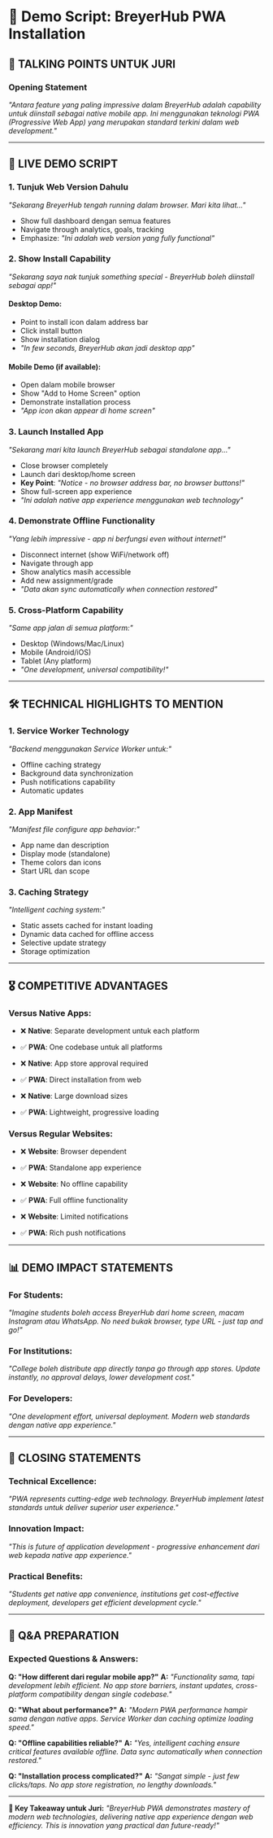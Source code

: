 # 📱 Demo Script: BreyerHub PWA Installation

## 🎯 **TALKING POINTS UNTUK JURI**

### **Opening Statement**
*"Antara feature yang paling impressive dalam BreyerHub adalah capability untuk diinstall sebagai native mobile app. Ini menggunakan teknologi PWA (Progressive Web App) yang merupakan standard terkini dalam web development."*

---

## 📲 **LIVE DEMO SCRIPT**

### **1. Tunjuk Web Version Dahulu**
*"Sekarang BreyerHub tengah running dalam browser. Mari kita lihat..."*
- Show full dashboard dengan semua features
- Navigate through analytics, goals, tracking
- Emphasize: *"Ini adalah web version yang fully functional"*

### **2. Show Install Capability** 
*"Sekarang saya nak tunjuk something special - BreyerHub boleh diinstall sebagai app!"*

#### **Desktop Demo:**
- Point to install icon dalam address bar
- Click install button
- Show installation dialog
- *"In few seconds, BreyerHub akan jadi desktop app"*

#### **Mobile Demo (if available):**
- Open dalam mobile browser
- Show "Add to Home Screen" option
- Demonstrate installation process
- *"App icon akan appear di home screen"*

### **3. Launch Installed App**
*"Sekarang mari kita launch BreyerHub sebagai standalone app..."*

- Close browser completely
- Launch dari desktop/home screen
- **Key Point**: *"Notice - no browser address bar, no browser buttons!"*
- Show full-screen app experience
- *"Ini adalah native app experience menggunakan web technology"*

### **4. Demonstrate Offline Functionality**
*"Yang lebih impressive - app ni berfungsi even without internet!"*

- Disconnect internet (show WiFi/network off)
- Navigate through app
- Show analytics masih accessible
- Add new assignment/grade
- *"Data akan sync automatically when connection restored"*

### **5. Cross-Platform Capability**
*"Same app jalan di semua platform:"*
- Desktop (Windows/Mac/Linux)
- Mobile (Android/iOS)
- Tablet (Any platform)
- *"One development, universal compatibility!"*

---

## 🛠️ **TECHNICAL HIGHLIGHTS TO MENTION**

### **1. Service Worker Technology**
*"Backend menggunakan Service Worker untuk:"*
- Offline caching strategy
- Background data synchronization
- Push notifications capability
- Automatic updates

### **2. App Manifest**
*"Manifest file configure app behavior:"*
- App name dan description
- Display mode (standalone)
- Theme colors dan icons
- Start URL dan scope

### **3. Caching Strategy**
*"Intelligent caching system:"*
- Static assets cached for instant loading
- Dynamic data cached for offline access
- Selective update strategy
- Storage optimization

---

## 🎖️ **COMPETITIVE ADVANTAGES**

### **Versus Native Apps:**
- ❌ **Native**: Separate development untuk each platform
- ✅ **PWA**: One codebase untuk all platforms

- ❌ **Native**: App store approval required
- ✅ **PWA**: Direct installation from web

- ❌ **Native**: Large download sizes
- ✅ **PWA**: Lightweight, progressive loading

### **Versus Regular Websites:**
- ❌ **Website**: Browser dependent
- ✅ **PWA**: Standalone app experience

- ❌ **Website**: No offline capability
- ✅ **PWA**: Full offline functionality

- ❌ **Website**: Limited notifications
- ✅ **PWA**: Rich push notifications

---

## 📊 **DEMO IMPACT STATEMENTS**

### **For Students:**
*"Imagine students boleh access BreyerHub dari home screen, macam Instagram atau WhatsApp. No need bukak browser, type URL - just tap and go!"*

### **For Institutions:**
*"College boleh distribute app directly tanpa go through app stores. Update instantly, no approval delays, lower development cost."*

### **For Developers:**
*"One development effort, universal deployment. Modern web standards dengan native app experience."*

---

## 🚀 **CLOSING STATEMENTS**

### **Technical Excellence:**
*"PWA represents cutting-edge web technology. BreyerHub implement latest standards untuk deliver superior user experience."*

### **Innovation Impact:**
*"This is future of application development - progressive enhancement dari web kepada native app experience."*

### **Practical Benefits:**
*"Students get native app convenience, institutions get cost-effective deployment, developers get efficient development cycle."*

---

## 🎯 **Q&A PREPARATION**

### **Expected Questions & Answers:**

**Q: "How different dari regular mobile app?"**
**A:** *"Functionality sama, tapi development lebih efficient. No app store barriers, instant updates, cross-platform compatibility dengan single codebase."*

**Q: "What about performance?"**
**A:** *"Modern PWA performance hampir sama dengan native apps. Service Worker dan caching optimize loading speed."*

**Q: "Offline capabilities reliable?"**
**A:** *"Yes, intelligent caching ensure critical features available offline. Data sync automatically when connection restored."*

**Q: "Installation process complicated?"**
**A:** *"Sangat simple - just few clicks/taps. No app store registration, no lengthy downloads."*

---

**🎯 Key Takeaway untuk Juri:**
*"BreyerHub PWA demonstrates mastery of modern web technologies, delivering native app experience dengan web efficiency. This is innovation yang practical dan future-ready!"*
